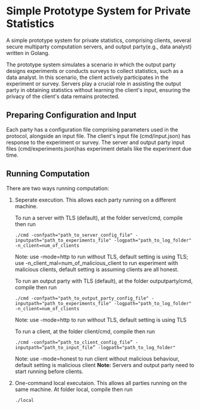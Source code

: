 # Simple Prototype System for Private Statistics
A simple prototype system for private statistics,  comprising clients, several secure multiparty computation servers, and output party(e.g., data analyst) written in Golang.

The prototype system simulates a scenario in which the output party designs experiments or conducts surveys to collect statistics, such as a data analyst. In this scenario, the client actively participates in the experiment or survey. Servers play a crucial role in assisting the output party in obtaining statistics without learning the client's input, ensuring the privacy of the client's data remains protected.

## Preparing Configuration and Input 
Each party has a configuration file comprising parameters used in the protocol, alongside an input file. The client's input file (cmd/input.json) has response to the experiment or survey. The server and output party input files (cmd/experiments.json)has experiment details like the experiment due time.

## Running Computation
There are two ways running computation:
1. Seperate execution. This allows each party running on a different machine. 
   
   To run a server with TLS (default), at the folder server/cmd, compile then run
   ```
   ./cmd -confpath="path_to_server_config_file" -inputpath="path_to_experiments_file" -logpath="path_to_log_folder" -n_client=num_of_clients
   ```
   Note: use -mode=http to run without TLS, default setting is using TLS; use -n_client_mal=num_of_malicious_client to run experiment with malicious clients, default setting is assuming clients are all honest.

   To run an output party with TLS (default), at the folder outputparty/cmd, compile then run
   ```
   ./cmd -confpath="path_to_output_party_config_file" -inputpath="path_to_experiments_file" -logpath="path_to_log_folder" -n_client=num_of_clients
   ```
   Note: use -mode=http to run without TLS, default setting is using TLS

   To run a client, at the folder client/cmd, compile then run
   ```
   ./cmd -confpath=“path_to_client_config_file” -inputpath=“path_to_input_file” -logpath="path_to_log_folder"
   ``` 
   Note: use -mode=honest to run client without malicious behaviour, default setting is malicious client
   **Note:** Servers and output party need to start running before clients.
2. One-command local executaion. This allows all parties running on the same machine.
   At folder local, compile then run
   ```
   ./local
   ``` 








  
